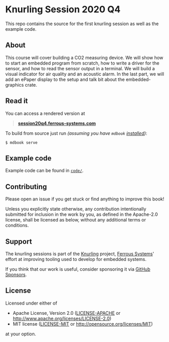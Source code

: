 # Knurling Session 2020 Q4

This repo contains the source for the first knurling session as well as the example code.

## About
This course will cover building a CO2 measuring device. We will show how to start an embedded program from scratch, how to write a driver for the sensor, and how to read the sensor output in a terminal. We will build a visual indicator for air quality and an acoustic alarm. In the last part, we will add an ePaper display to the setup and talk bit about the embedded-graphics crate.

## Read it
You can access a rendered version at
> [**session20q4.ferrous-systems.com**](https://session20q4.ferrous-systems.com)

To build from source just run *(assuming you have `mdbook` [installed])*:
``` console
$ mdbook serve
```

## Example code
Example code can be found in [`code/`](./code/).

## Contributing
Please open an issue if you get stuck or find anything to improve this book!

Unless you explicitly state otherwise, any contribution intentionally submitted
for inclusion in the work by you, as defined in the Apache-2.0 license, shall be
licensed as below, without any additional terms or conditions.

## Support

The knurling sessions is part of the [Knurling] project, [Ferrous Systems]' effort at
improving tooling used to develop for embedded systems.

If you think that our work is useful, consider sponsoring it via [GitHub
Sponsors].

## License

Licensed under either of
- Apache License, Version 2.0 ([LICENSE-APACHE](LICENSE-APACHE) or
  http://www.apache.org/licenses/LICENSE-2.0)
- MIT license ([LICENSE-MIT](LICENSE-MIT) or http://opensource.org/licenses/MIT)

at your option.

[Knurling]: https://knurling.ferrous-systems.com/
[Ferrous Systems]: https://ferrous-systems.com/
[GitHub Sponsors]: https://github.com/sponsors/knurling-rs
[installed]: https://github.com/rust-lang/mdBook#installation
